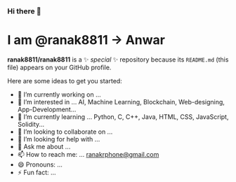 ### Hi there 👋
# I am @ranak8811  -> Anwar

**ranak8811/ranak8811** is a ✨ _special_ ✨ repository because its `README.md` (this file) appears on your GitHub profile.

Here are some ideas to get you started:

- 🔭 I’m currently working on ...
- 👀 I’m interested in ... AI, Machine Learning, Blockchain, Web-designing, App-Development...
- 🌱 I’m currently learning ... Python, C, C++, Java, HTML, CSS, JavaScript, Solidity...
- 👯 I’m looking to collaborate on ...
- 🤔 I’m looking for help with ...
- 💬 Ask me about ...
- 📫 How to reach me: ... ranakrphone@gmail.com
- 😄 Pronouns: ...
- ⚡ Fun fact: ...

